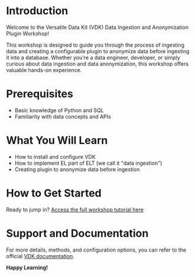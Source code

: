 # Introduction

Welcome to the Versatile Data Kit (VDK) Data Ingestion and Anonymization Plugin Workshop!

This workshop is designed to guide you through the process of ingesting data and creating a configurable plugin to anonymize data before ingesting it into a database.
Whether you're a data engineer, developer, or simply curious about data ingestion and data anonymization, this workshop offers valuable hands-on experience.

# Prerequisites

- Basic knowledge of Python and SQL
- Familiarity with data concepts and APIs

# What You Will Learn

- How to install and configure VDK
- How to implement EL part of ELT (we call it "data ingestion")
- Creating plugin to anonymize data before ingestion

# How to Get Started

Ready to jump in? [Access the full workshop tutorial here](https://colab.research.google.com/github/vmware/versatile-data-kit/blob/main/events/workshops/ingest-anonymize/IngestAndAnonymizeWorkshop.ipynb)

# Support and Documentation

For more details, methods, and configuration options, you can refer to the official [VDK documentation](https://github.com/vmware/versatile-data-kit).

**Happy Learning!**
